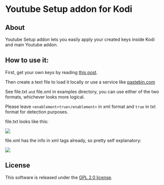 Youtube Setup addon for Kodi
======================

About
-----
Youtube Setup addon lets you easily apply your created keys inside Kodi and main Youtube addon.


How to use it:
---------------------
First, get your own keys by reading [this post](https://forum.kodi.tv/showthread.php?tid=267160&pid=2299960#pid2299960).

Then create a text file to load it locally or use a service like [pastebin.com](http://www.pastebin.com/)

See file.txt `and` file.xml in examples directory, you can use either of the two formats, whichever looks more logical.

Please leave `<enablement>true</enablement>` in xml format and `true` in txt format for detection purposes.

file.txt looks like this:

![](http://i.imgur.com/AFwxvDQ.jpg)

file.xml has the info in xml tags already, so pretty self explanatory:

![](http://i.imgur.com/PiY3ZyO.jpg)

License
-------
This software is released under the [GPL 2.0 license](http://www.gnu.org/licenses/gpl-2.0.html).
